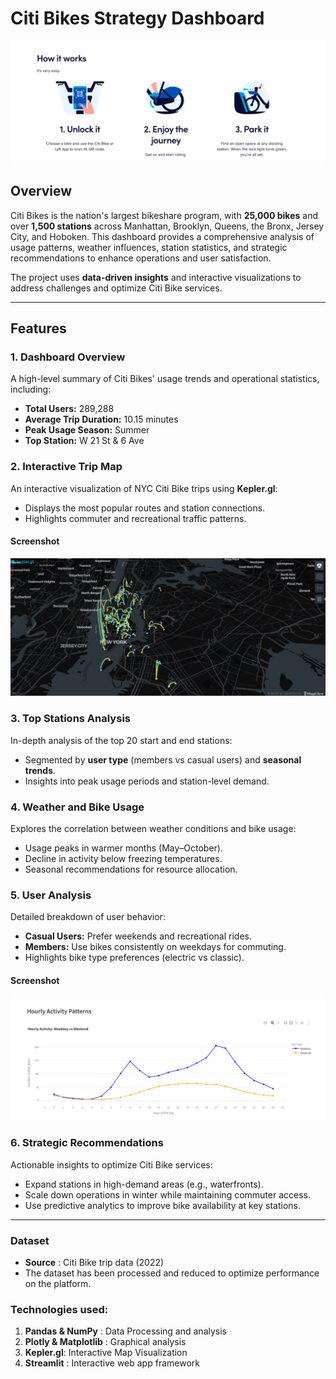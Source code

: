 # Citi Bikes Strategy Dashboard

![Citi Bikes](Images/easy_bikes.png)

## Overview

Citi Bikes is the nation's largest bikeshare program, with **25,000 bikes** and over **1,500 stations** across Manhattan, Brooklyn, Queens, the Bronx, Jersey City, and Hoboken. This dashboard provides a comprehensive analysis of usage patterns, weather influences, station statistics, and strategic recommendations to enhance operations and user satisfaction.

The project uses **data-driven insights** and interactive visualizations to address challenges and optimize Citi Bike services.

---

## Features

### 1. Dashboard Overview
A high-level summary of Citi Bikes' usage trends and operational statistics, including:
- **Total Users:** 289,288
- **Average Trip Duration:** 10.15 minutes
- **Peak Usage Season:** Summer
- **Top Station:** W 21 St & 6 Ave

### 2. Interactive Trip Map
An interactive visualization of NYC Citi Bike trips using **Kepler.gl**:
- Displays the most popular routes and station connections.
- Highlights commuter and recreational traffic patterns.

#### Screenshot
![NYC Interactive Map](Images/nyc_bike_map.png)


### 3. Top Stations Analysis
In-depth analysis of the top 20 start and end stations:
- Segmented by **user type** (members vs casual users) and **seasonal trends**.
- Insights into peak usage periods and station-level demand.

### 4. Weather and Bike Usage
Explores the correlation between weather conditions and bike usage:
- Usage peaks in warmer months (May–October).
- Decline in activity below freezing temperatures.
- Seasonal recommendations for resource allocation.

### 5. User Analysis
Detailed breakdown of user behavior:
- **Casual Users:** Prefer weekends and recreational rides.
- **Members:** Use bikes consistently on weekdays for commuting.
- Highlights bike type preferences (electric vs classic).

#### Screenshot
![NYC Interactive Map](Images/user_activity.png)


### 6. Strategic Recommendations
Actionable insights to optimize Citi Bike services:
- Expand stations in high-demand areas (e.g., waterfronts).
- Scale down operations in winter while maintaining commuter access.
- Use predictive analytics to improve bike availability at key stations.

---
### Dataset

- **Source** : Citi Bike trip data (2022)
- The dataset has been processed and reduced to optimize performance on the platform.

### Technologies used: 
1. **Pandas & NumPy** : Data Processing and analysis
2. **Plotly & Matplotlib** : Graphical analysis
3. **Kepler.gl**: Interactive Map Visualization
4. **Streamlit** : Interactive web app framework
  
